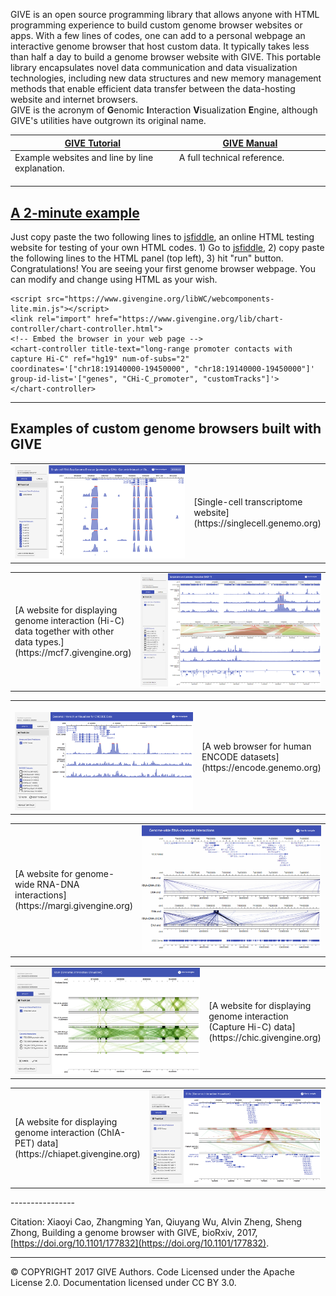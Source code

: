 GIVE  is an open source programming library that allows anyone with HTML programming experience to build custom genome browser websites or apps.  With a few lines of codes, one can add to a personal webpage an interactive genome browser that host custom data. It typically takes less than half a day to build a genome browser website with GIVE. 
This portable library encapsulates novel data communication and data visualization technologies, including new data structures and new memory management methods that enable efficient data transfer between the data-hosting website and internet browsers.  
GIVE is the acronym of **G**enomic **I**nteraction **V**isualization **E**ngine, although GIVE's utilities have outgrown its original name.

[GIVE Tutorial](https://github.com/Zhong-Lab-UCSD/Genomic-Interactive-Visualization-Engine/tree/master/tutorials)  | [GIVE Manual](https://github.com/Zhong-Lab-UCSD/Genomic-Interactive-Visualization-Engine/blob/master/manuals/index.md) 
-------------------------------------------------------------------------------------------------------------------|-------------------------------------------------------------------------------------------------------------------------------
Example websites and line by line explanation.                                                                     | A full technical reference.                                                                                               

## [A 2-minute example](https://jsfiddle.net/frankyan/mcdng033/1/)

Just copy paste the two following lines to [jsfiddle](https://jsfiddle.net), an online HTML testing website for testing of your own HTML codes. 1) Go to  [jsfiddle](https://jsfiddle.net), 2) copy paste the following lines to the HTML panel (top left), 3) hit "run" button.
Congratulations! You are seeing your first genome browser webpage. You can modify and change using HTML as your wish.
```
<script src="https://www.givengine.org/libWC/webcomponents-lite.min.js"></script> 
<link rel="import" href="https://www.givengine.org/lib/chart-controller/chart-controller.html">
<!-- Embed the browser in your web page -->
<chart-controller title-text="long-range promoter contacts with capture Hi-C" ref="hg19" num-of-subs="2" coordinates='["chr18:19140000-19450000", "chr18:19140000-19450000"]' group-id-list='["genes", "CHi-C_promoter", "customTracks"]'>
</chart-controller>
```

****************

## Examples of custom genome browsers built with GIVE

<table>
  <tr>
    <td width=400px>
      <img src="figures/give_singlecell.png" width="400px">
    </td>
    <td>
      [Single-cell transcriptome website](https://singlecell.genemo.org)
    </td>
  </tr>
</table>

<table>
  <tr>
    <td>
      [A website for displaying genome interaction (Hi-C) data together with other data types.](https://mcf7.givengine.org)
    </td>
    <td width=400px>
      <img src="figures/give_hic.png" width="400px">
    </td>
  </tr>
</table>

<table>
  <tr>
    <td width=400px>
      <img src="figures/give_encode.png" width="400px">
    </td>
    <td>
      [A web browser for human ENCODE datasets](https://encode.genemo.org)
    </td>
  </tr>
</table>

<table>
  <tr>
    <td>
      [A website for genome-wide RNA-DNA interactions](https://margi.givengine.org)
    </td>
    <td width=400px>
      <img src="figures/give_RNAinteraction.jpg" width="400px">
    </td>
  </tr>
</table>

<table>
  <tr>
    <td width=400px>
      <img src="figures/give_hic1.png" width="400px">
    </td>
    <td>
      [A website for displaying genome interaction (Capture Hi-C) data](https://chic.givengine.org)
    </td>
  </tr>
</table>

<table>
  <tr>
    <td>
      [A website for displaying genome interaction (ChIA-PET) data](https://chiapet.givengine.org)
    </td>
    <td width=400px>
      <img src="figures/give_chiapet.png" width="400px">
    </td>
  </tr>
</table>
----------------

Citation: Xiaoyi Cao, Zhangming Yan, Qiuyang Wu, Alvin Zheng, Sheng Zhong, Building a genome browser with GIVE,  bioRxiv, 2017, [https://doi.org/10.1101/177832](https://doi.org/10.1101/177832).

----------------

© COPYRIGHT 2017 GIVE Authors. Code Licensed under the Apache License 2.0. Documentation licensed under CC BY 3.0. 
